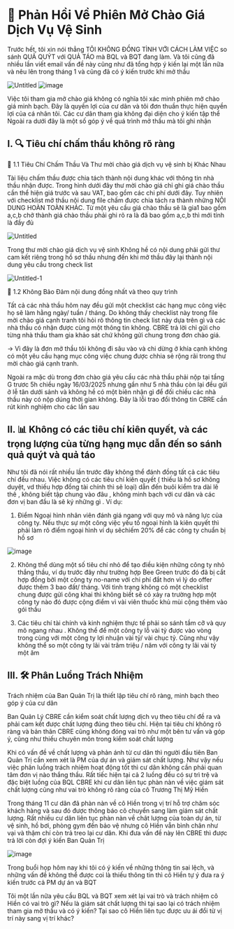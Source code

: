 # 📢 Phản Hồi Về Phiên Mở Chào Giá Dịch Vụ Vệ Sinh

Trước hết, tôi xin nói thẳng TÔI KHÔNG ĐỒNG TÌNH VỚI CÁCH LÀM VIỆC so sánh QUẢ QUÝT với QUẢ TÁO mà BQL và BQT đang làm. Và tôi cũng đã nhiều lần viết email vấn đề này cũng như đã tổng hợp ý kiến lại một lần nữa và nêu lên trong tháng 1 và cũng đã có ý kiến trước khi mở thầu

![Untitled](https://github.com/user-attachments/assets/30385fb4-a0ca-4757-89ff-d94950d78ac1)
![image](https://github.com/user-attachments/assets/6536c22a-f482-4e92-8b19-57edb7eef765)

Việc tôi tham gia mở chào giá không có nghĩa tôi xác minh phiên mở chào giá minh bạch. Đây là quyền lợi của cư dân và tôi đơn thuần thực hiện quyền lợi của cá nhân tôi. Các cư dân tham gia không đại diện cho ý kiến tập thể
Ngoài ra dưới đây là một số góp ý về quá trình mở thầu mà tôi ghi nhận 

## I. 🔍  Tiêu chí chấm thầu không rõ ràng


📂 1.1 Tiêu Chí Chấm Thầu Và Thư mời chào giá dịch vụ vệ sinh bị Khác Nhau

Tài liệu chấm thầu được chia tách thành nội dung khác với thông tin nhà thầu nhận được. Trong hình dưới đây  thư mời chào giá chỉ ghi giá chào thầu cần thể hiện giá trước và sau VAT,  bao gồm các chi phí dưới đây. 
Tuy nhiên với checklist mở thầu nội dung file chấm được chia tách ra  thành những NỘI DUNG HOÀN TOÀN KHÁC. Từ một yêu cầu giá chào thầu sẽ là gia1 bao gồm a,c,b chở thành giá chào thầu phải ghi rõ ra là đã bao gồm a,c,b thì mới tính là đầy đủ


![Untitled](https://github.com/user-attachments/assets/e472d769-223d-472e-8ce0-931dbf05c1cd)


Trong thư mời chào giá dịch vụ vệ sinh Không hề có nội dung phải gửi thư cam kết riêng trong hồ sơ thầu nhưng đến khi mở thầu đây lại thành nội dung yêu cầu trong check list

![Untitled-1](https://github.com/user-attachments/assets/b13dbfc4-40f1-465b-9dca-42ee418d906b)

🔎 1.2 Không Bảo Đảm nội dung đồng nhất và theo quy trình

Tất cả các nhà thầu hôm nay đều gửi một checklist các hạng mục công việc họ sẽ làm hằng ngày/ tuần / tháng.  Do không thấy checklist này trong file mời chào giá cạnh tranh tôi hỏi rõ thông tin check list này dựa trên gì và các nhà thầu có nhận được cùng một thông tin không. CBRE trả lời chỉ gửi cho từng nhà thầu tham gia khảo sát chứ không gửi chung trong đơn chào giá.

 -> Vì đây là đơn mở thầu tôi không đi sâu vào và chi dừng ở khía cạnh không có một yêu cầu hạng mục công việc chung được chhia sẻ rộng rãi trong thư mời chào giá cạnh tranh.


Ngoài ra mặc dù trong đơn chào giá yêu cầu các nhà thầu phải nộp tại tầng G trươc 5h chiều ngày 16/03/2025 nhưng gần như 5 nhà thầu còn lại đều gửi ở lễ tân dưới sảnh và không hề có một biên nhận gì để đối chiếu các nhà thầu này có nộp dúng thời gian không. Đây là lỗi trao đổi thông tin CBRE cần rút kinh nghiệm cho các lần sau

## II. 📊 Không có các tiêu chí kiên quyết,  và các trọng lượng của từng hạng mục  dẫn đến so sánh quả quýt và quả táo

Như tôi đã nói rất nhiều lần trước đây không thể đánh đồng tất cả các tiêu chí đều nhau. Việc không có các tiêu chí kiên quyết ( thiếu là hồ sơ không duyệt, vd thiếu hợp đồng tài chính thì sẽ loại) dẫn đến buôi kiểm tra dài lê thê , không biết tập chung vào đâu , không minh bạch với cư dân và các đơn vị ban đầu là sẽ ký những gì . Ví dụ:

1. Điểm Ngoại hình nhân viên  đánh giá ngang với quy mô và năng lực của công ty. Nếu thực sự một công việc yếu tố ngoại hình là kiên quyết thì phải làm rõ điểm ngoại hình ví dụ sẽchiếm 20% để các công ty chuẩn bị hồ sơ 

![image](https://github.com/user-attachments/assets/ea2be66f-f8f5-4850-9f0e-993a75b1264f)


2. Không thể dùng một số tiêu chí nhỏ để tạo điều kiện những công ty nhỏ thắng thầu, ví dụ trước đây như trường hợp Bee Green trước đó đã bị cắt hợp đồng bởi một công ty no-name với chi phí đắt hơn vì lý do offer được thêm 3 bao đất/ tháng. Với tình trạng không có một checklist chung được gửi công khai thì không biết sẽ có xảy ra trường hợp một công ty nào đó được cộng điểm vì vài viên thuốc khủ mùi cộng thêm vào gói thầu

3. Các tiêu chí tài chính và kinh nghiệm thực tế phải so sánh tầm cỡ và quy mô ngang nhau . Không thể để một công ty lỗ vài tỷ được vào vòng trong cùng với một công ty lợi nhuận vài tỷ/ vài chục tỷ. Cũng như vậy không thể so một công ty lãi vài trăm triệu / năm với công ty lãi vài tỷ một ăm
   

## III. 🛠️ Phân Luồng Trách Nhiệm

Trách nhiệm của Ban Quản Trị là  thiết lập tiêu chí rõ ràng, minh bạch theo góp ý của cư dân

Ban Quản Lý CBRE cần kiểm soát chất lượng dịch vụ theo tiêu chí đề ra và phải cam kết được chất lượng đúng theo tiêu chí. Hiện tại tiêu chí không rõ ràng và bản thân CBRE cũng không đóng vai trò như một bên tư vấn và góp ý, cũng như thiếu chuyên môn trong kiểm soát chất lượng

Khi có vấn đề về chất lượng và phản ánh từ cư dân thì người đầu tiên Ban Quản Trị cần xem xét là PM của dự án và giám sát chất lượng. Như vậy nếu việc phân luồng trách nhiệm hoạt động tốt thì cư dân không cần phải quan tâm đơn vị nào thắng thầu. Rất tiếc hiện tại cả 2 luồng đều có sự trì trệ và đặc biệt luồng của BQL CBRE khi cư dân liên tục phàn nàn về việc giám sát chất lượng cũng như vai trò không rõ ràng của cô Trương Thị Mỹ Hiền

Trong tháng 11 cư dân đã phàn nàn về cô Hiền trong vị trí hỗ trợ chăm sóc khách hàng và sau đó được thông báo cô chuyển sang làm giám sát chất lượng. Rất nhiều cư dân liên tục phàn nàn về chât lượng của toàn dự án, từ vệ sinh, hồ bơi, phòng gym đến bảo vệ nhưng cô Hiền vẫn bình chân như vại và thậm chí còn trả treo lại cư dân. Khi đưa vấn đề này lên CBRE thì được trả lời còn đợi ý kiến Ban Quản Trị

![image](https://github.com/user-attachments/assets/3a18bcae-e747-4faa-85a9-17cd925326ab)


Trong buổi họp hôm nay khi tôi có ý kiến về những thông tin sai lệch, và những vấn đề không thể được coi là thiếu thông tin thì cô Hiền tự ý đưa ra ý kiến trước cả PM dự án và BQT

Tôi một lần nữa yêu cầu BQL và BQT xem xét lại vai trò và trách nhiệm cô Hiền có vai trò gì? Nếu là giám sát chất lượng thì tại sao lại có trách nhiệm tham gia mở thầu và có ý kiến? Tại sao cô Hiền liên tục được ưu ái đổi từ vị trí này sang vị trí khác?


